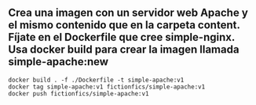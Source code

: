 ## Crea una imagen con un servidor web Apache y el mismo contenido que en la carpeta content. Fíjate en el Dockerfile que cree simple-nginx. Usa docker build para crear la imagen llamada simple-apache:new

```
docker build . -f ./Dockerfile -t simple-apache:v1
docker tag simple-apache:v1 fictionfics/simple-apache:v1
docker push fictionfics/simple-apache:v1
```